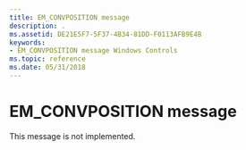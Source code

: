 ```yaml
---
title: EM_CONVPOSITION message
description: .
ms.assetid: DE21E5F7-5F37-4B34-81DD-F0113AFB9E4B
keywords:
- EM_CONVPOSITION message Windows Controls
ms.topic: reference
ms.date: 05/31/2018
---
```


# EM\_CONVPOSITION message

This message is not implemented.

 

 




